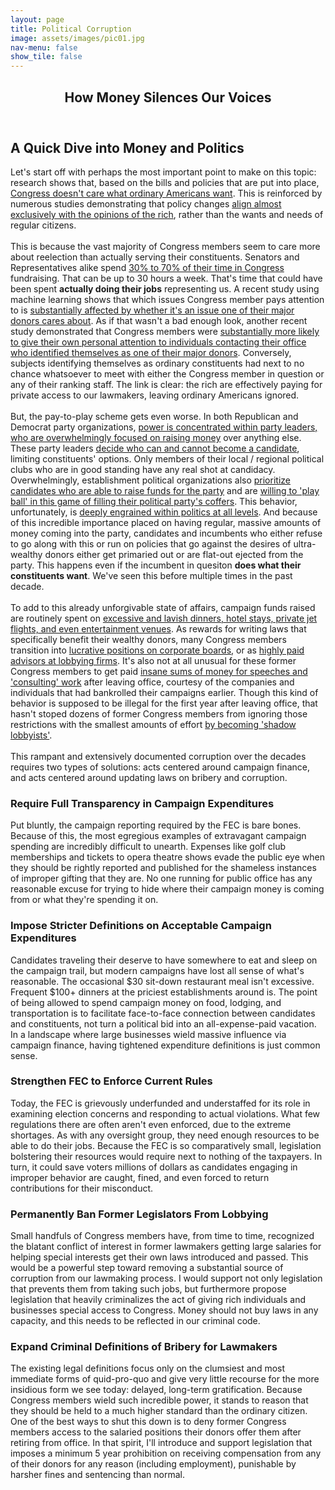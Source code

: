 ```yaml
---
layout: page
title: Political Corruption
image: assets/images/pic01.jpg
nav-menu: false
show_tile: false
---
```


<!-- Main -->
<div id="main" class="alt">

<!-- One -->
<section id="one">
	<div class="inner">
		<header class="major">
			<h1>How Money Silences Our Voices</h1>
		</header>

<!-- Content -->
<h2 id="content">A Quick Dive into Money and Politics</h2>

<p>Let's start off with perhaps the most important point to make on this topic: research shows that, based on the bills and policies that are put into place, <a href="https://act.represent.us/sign/problempoll-fba">Congress doesn't care what ordinary Americans want</a>. This is reinforced by numerous studies demonstrating that policy changes <a href="https://www.sciencedirect.com/science/article/pii/S0261379421001256">align almost exclusively with the opinions of the rich</a>, rather than the wants and needs of regular citizens.
	<br /><br />
  This is because the vast majority of Congress members seem to care more about reelection than actually serving their constituents. Senators and Representatives alike spend <a href="https://represent.us/explains/how-money-influences-policies-regulations/">30% to 70% of their time in Congress</a> fundraising. That can be up to 30 hours a week. That's time that could have been spent <b>actually doing their jobs</b> representing us. A recent study using machine learning shows that which issues Congress member pays attention to is <a href="https://phys.org/news/2023-09-political-donations-policy-issues-prioritized.html">substantially affected by whether it's an issue one of their major donors cares about</a>. As if that wasn't a bad enough look, another recent study demonstrated that Congress members were <a href="https://politicalscience.yale.edu/sites/default/files/files/Kalla_Joshua.pdf">substantially more likely to give their own personal attention to individuals contacting their office who identified themselves as one of their major donors</a>. Conversely, subjects identifying themselves as ordinary constituents had next to no chance whatsoever to meet with either the Congress member in question or any of their ranking staff. The link is clear: the rich are effectively paying for private access to our lawmakers, leaving ordinary Americans ignored.
  <br /><br />
  But, the pay-to-play scheme gets even worse. In both Republican and Democrat party organizations, <a href="https://www.rstreet.org/outreach/fundraising-requirements-should-not-be-a-part-of-the-chair-committee-assignment-process/">power is concentrated within party leaders, who are overwhelmingly focused on raising money</a> over anything else. These party leaders <a href="https://www.niskanencenter.org/how-parties-recruit-and-limit-candidates/">decide who can and cannot become a candidate</a>, limiting constituents' options. Only members of their local / regional political clubs who are in good standing have any real shot at candidacy. Overwhelmingly, establishment political organizations also <a href="https://issueone.org/articles/another-look-at-the-price-of-power/">prioritize candidates who are able to raise funds for the party</a> and are <a href="https://www.brennancenter.org/our-work/analysis-opinion/how-money-shapes-pathways-power-congress">willing to 'play ball' in this game of filling their political party's coffers</a>. This behavior, unfortunately, is <a href="https://www.promarket.org/2021/01/19/systemic-corruption-america-biden-cabinet-sarah-chayes/">deeply engrained within politics at all levels</a>. And because of this incredible importance placed on having regular, massive amounts of money coming into the party, candidates and incumbents who either refuse to go along with this or run on policies that go against the desires of ultra-wealthy donors either get primaried out or are flat-out ejected from the party. This happens even if the incumbent in quesiton <b>does what their constituents want</b>. We've seen this before multiple times in the past decade.
  <br /><br />
  To add to this already unforgivable state of affairs, campaign funds raised are routinely spent on <a href="https://issueone.org/press/scores-of-lawmakers-leadership-pacs-spent-vast-sums-on-luxurious-dining-lodging-and-travel-new-issue-one-and-campaign-legal-center-report-shows/">excessive and lavish dinners, hotel stays, private jet flights, and even entertainment venues</a>. As rewards for writing laws that specifically benefit their wealthy donors, many Congress members transition into <a href="https://www.bloomberg.com/graphics/2016-congressional-board-pay/">lucrative positions on corporate boards</a>, or as <a href="https://www.opensecrets.org/resources/10things/06.php">highly paid advisors at lobbying firms</a>. It's also not at all unusual for these former Congress members to get paid <a href="https://www.businessinsider.com/trump-epa-nominee-lee-zeldin-financial-disclosure-editorials-esg-climate-2025-1">insane sums of money for speeches and 'consulting' work</a> after leaving office, courtesy of the companies and individuals that had bankrolled their campaigns earlier. Though this kind of behavior is supposed to be illegal for the first year after leaving office, that hasn't stoped dozens of former Congress members from ignoring those restrictions with the smallest amounts of effort <a href="https://warwick.ac.uk/fac/soc/economics/research/centres/cage/news/28-10-20-shadow_lobbyists_run_rampant_in_the_swamp/">by becoming 'shadow lobbyists'</a>.
  <br /><br />
  This rampant and extensively documented corruption over the decades requires two types of solutions: acts centered around campaign finance, and acts centered around updating laws on bribery and corruption.</p>

<!-- Break -->
<div class="row">
	<div class="6u 12u$(small)">
		<h3>Require Full Transparency in Campaign Expenditures</h3>
		<p>Put bluntly, the campaign reporting required by the FEC is bare bones. Because of this, the most egregious examples of extravagant campaign spending are incredibly difficult to unearth. Expenses like golf club memberships and tickets to opera theatre shows evade the public eye when they should be rightly reported and published for the shameless instances of improper gifting that they are. No one running for public office has any reasonable excuse for trying to hide where their campaign money is coming from or what they're spending it on.</p>
	</div>
	<div class="4u 12u$(medium)">
		<h3>Impose Stricter Definitions on Acceptable Campaign Expenditures</h3>
		<p>Candidates traveling their deserve to have somewhere to eat and sleep on the campaign trail, but modern campaigns have lost all sense of what's reasonable. The occasional $30 sit-down restaurant meal isn't excessive. Frequent $100+ dinners at the priciest establishments around is. The point of being allowed to spend campaign money on food, lodging, and transportation is to facilitate face-to-face connection between candidates and constituents, not turn a political bid into an all-expense-paid vacation. In a landscape where large businesses wield massive influence via campaign finance, having tightened expenditure definitions is just common sense.</p>
	</div>
	<div class="6u$ 12u$(small)">
		<h3>Strengthen FEC to Enforce Current Rules</h3>
		<p>Today, the FEC is grievously underfunded and understaffed for its role in examining election concerns and responding to actual violations. What few regulations there are often aren't even enforced, due to the extreme shortages. As with any oversight group, they need enough resources to be able to do their jobs. Because the FEC is so comparatively small, legislation bolstering their resources would require next to nothing of the taxpayers. In turn, it could save voters millions of dollars as candidates engaging in improper behavior are caught, fined, and even forced to return contributions for their misconduct.</p>
	</div>
	<div class="4u 12u$(medium)">
		<h3>Permanently Ban Former Legislators From Lobbying</h3>
		<p>Small handfuls of Congress members have, from time to time, recognized the blatant conflict of interest in former lawmakers getting large salaries for helping special interests get their own laws introduced and passed. This would be a powerful step toward removing a substantial source of corruption from our lawmaking process. I would support not only legislation that prevents them from taking such jobs, but furthermore propose legislation that heavily criminalizes the act of giving rich individuals and businesses special access to Congress. Money should not buy laws in any capacity, and this needs to be reflected in our criminal code.</p>
	</div>
	<div class="4u$ 12u$(medium)">
		<h3>Expand Criminal Definitions of Bribery for Lawmakers</h3>
		<p>The existing legal definitions focus only on the clumsiest and most immediate forms of quid-pro-quo and give very little recourse for the more insidious form we see today: delayed, long-term gratification. Because Congress members wield such incredible power, it stands to reason that they should be held to a much higher standard than the ordinary citizen. One of the best ways to shut this down is to deny former Congress members access to the salaried positions their donors offer them after retiring from office. In that spirit, I'll introduce and support legislation that imposes a minimum 5 year prohibition on receiving compensation from any of their donors for any reason (including employment), punishable by harsher fines and sentencing than normal.</p>
	</div>
</div>



</div>
</section>
</div>
